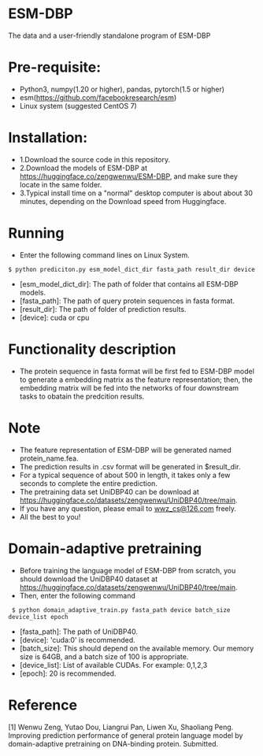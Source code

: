 # ESM-DBP
The data and a user-friendly standalone program of ESM-DBP

# Pre-requisite:
- Python3, numpy(1.20 or higher), pandas, pytorch(1.5 or higher)
- esm(https://github.com/facebookresearch/esm)
- Linux system (suggested CentOS 7)
  
# Installation:
- 1.Download the source code in this repository.
- 2.Download the models of ESM-DBP at https://huggingface.co/zengwenwu/ESM-DBP, and make sure they locate in the same folder.
- 3.Typical install time on a "normal" desktop computer is about about 30 minutes, depending on the Download speed from Huggingface.

 # Running
- Enter the following command lines on Linux System.
 ```
 $ python prediciton.py esm_model_dict_dir fasta_path result_dir device
```
- [esm_model_dict_dir]: The path of folder that contains all ESM-DBP models.
- [fasta_path]: The path of query protein sequences in fasta format.
- [result_dir]: The path of folder of prediction results.
- [device]: cuda or cpu

# Functionality description
- The protein sequence in fasta format will be first fed to ESM-DBP model to generate a embedding matrix as the feature representation; then, the embedding matrix will be fed into the networks of four downstream tasks to obatain the predcition results.

# Note
- The feature representation of ESM-DBP will be generated named protein_name.fea.
- The prediction results in .csv format will be generated in $result_dir.
- For a typical sequence of about 500 in length, it takes only a few seconds to complete the entire prediction.
- The pretraining data set UniDBP40 can be download at https://huggingface.co/datasets/zengwenwu/UniDBP40/tree/main.
- If you have any question, please email to wwz_cs@126.com freely.
- All the best to you!

# Domain-adaptive pretraining
- Before training the language model of ESM-DBP from scratch, you should download the UniDBP40 dataset at https://huggingface.co/datasets/zengwenwu/UniDBP40/tree/main. 
- Then, enter the following command
```
 $ python domain_adaptive_train.py fasta_path device batch_size device_list epoch
```
- [fasta_path]: The path of UniDBP40.
- [device]: 'cuda:0' is recommended.
- [batch_size]: This should depend on the available memory. Our memory size is 64GB, and a batch size of 100 is appropriate.
- [device_list]: List of available CUDAs. For example: 0,1,2,3
- [epoch]: 20 is recommended.

# Reference
[1] Wenwu Zeng, Yutao Dou, Liangrui Pan, Liwen Xu, Shaoliang Peng. Improving prediction performance of general protein language model by domain-adaptive pretraining on DNA-binding protein. Submitted.
 

